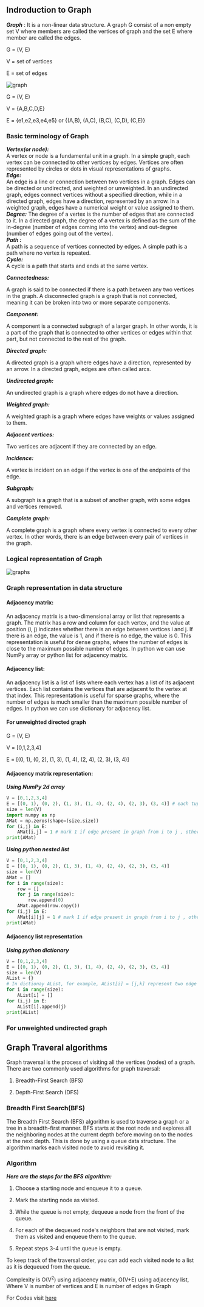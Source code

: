 ## Indroduction  to Graph
***Graph*** : It is a non-linear data structure. A graph G consist of a non empty set V where members are called the vertices of graph and the set E where member are called the edges.

G = (V, E)

V = set of vertices

E = set of edges

![graph]()

G = (V, E)

V = {A,B,C,D,E}

E = {e1,e2,e3,e4,e5} or {(A,B), (A,C), (B,C), (C,D), (C,E)}

### Basic terminology of Graph
***Vertex(or node):***  
A vertex or node is a fundamental unit in a graph. In a simple graph, each vertex can be connected to other vertices by edges. Vertices are often represented by circles or dots in visual representations of graphs.  
***Edge:***  
An edge is a line or connection between two vertices in a graph. Edges can be directed or undirected, and weighted or unweighted. In an undirected graph, edges connect vertices without a specified direction, while in a directed graph, edges have a direction, represented by an arrow. In a weighted graph, edges have a numerical weight or value assigned to them.  
***Degree:***
The degree of a vertex is the number of edges that are connected to it. In a directed graph, the degree of a vertex is defined as the sum of the in-degree (number of edges coming into the vertex) and out-degree (number of edges going out of the vertex).  
***Path :***  
A path is a sequence of vertices connected by edges. A simple path is a path where no vertex is repeated.  
***Cycle:***  
A cycle is a path that starts and ends at the same vertex.  

***Connectedness:*** 

A graph is said to be connected if there is a path between any two vertices in the graph. A disconnected graph is a graph that is not connected, meaning it can be broken into two or more separate components.

***Component:*** 

A component is a connected subgraph of a larger graph. In other words, it is a part of the graph that is connected to other vertices or edges within that part, but not connected to the rest of the graph.

***Directed graph:*** 

A directed graph is a graph where edges have a direction, represented by an arrow. In a directed graph, edges are often called arcs.

***Undirected graph:*** 

An undirected graph is a graph where edges do not have a direction.

***Weighted graph:*** 

A weighted graph is a graph where edges have weights or values assigned to them.

***Adjacent vertices:*** 

Two vertices are adjacent if they are connected by an edge.

***Incidence:*** 

A vertex is incident on an edge if the vertex is one of the endpoints of the edge.

***Subgraph:*** 

A subgraph is a graph that is a subset of another graph, with some edges and vertices removed.

***Complete graph:*** 

A complete graph is a graph where every vertex is connected to every other vertex. In other words, there is an edge between every pair of vertices in the graph.

### Logical representation of Graph
![graphs]()


### Graph representation in data structure

#### Adjacency matrix:
An adjacency matrix is a two-dimensional array or list that represents a graph. The matrix has a row and column for each vertex, and the value at position (i, j) indicates whether there is an edge between vertices i and j. If there is an edge, the value is 1, and if there is no edge, the value is 0. This representation is useful for dense graphs, where the number of edges is close to the maximum possible number of edges. In python we can use NumPy array or python list for adjacency matrix.  

#### Adjacency list:
An adjacency list is a list of lists where each vertex has a list of its adjacent vertices. Each list contains the vertices that are adjacent to the vertex at that index. This representation is useful for sparse graphs, where the number of edges is much smaller than the maximum possible number of edges. In python we can use dictionary for adjacency list.  

#### For unweighted directed graph

G = (V, E)

V = [0,1,2,3,4]

E = [(0, 1), (0, 2), (1, 3), (1, 4), (2, 4), (2, 3), (3, 4)] 

#### Adjacency matrix representation:
***_Using NumPy 2d array_***
```python
V = [0,1,2,3,4]
E = [(0, 1), (0, 2), (1, 3), (1, 4), (2, 4), (2, 3), (3, 4)] # each tuple(u,v) represent edge from u to v
size = len(V)
import numpy as np
AMat = np.zeros(shape=(size,size))
for (i,j) in E:
    AMat[i,j] = 1 # mark 1 if edge present in graph from i to j , otherwise 0
print(AMat)
```
***Using python nested list***
```python
V = [0,1,2,3,4]
E = [(0, 1), (0, 2), (1, 3), (1, 4), (2, 4), (2, 3), (3, 4)]
size = len(V)
AMat = []
for i in range(size):
    row = []
    for j in range(size):
        row.append(0)
    AMat.append(row.copy())       
for (i,j) in E:
    AMat[i][j] = 1 # mark 1 if edge present in graph from i to j , otherwise 0
print(AMat)
```

#### Adjacency list representation

***_Using python dictionary_***
```python
V = [0,1,2,3,4]
E = [(0, 1), (0, 2), (1, 3), (1, 4), (2, 4), (2, 3), (3, 4)]
size = len(V)
AList = {}
# In dictionay AList, for example, AList[i] = [j,k] represent two edge from i to j and i to k
for i in range(size):
    AList[i] = []
for (i,j) in E:
    AList[i].append(j)
print(AList)
```
### For unweighted undirected graph



## Graph Traveral algorithms
Graph traversal is the process of visiting all the vertices (nodes) of a graph. There are two commonly used algorithms for graph traversal:

1. Breadth-First Search (BFS)

2. Depth-First Search (DFS)

### Breadth First Search(BFS)
The Breadth First Search (BFS) algorithm is used to traverse a graph or a tree in a breadth-first manner. BFS starts at the root node and explores all the neighboring nodes at the current depth before moving on to the nodes at the next depth. This is done by using a queue data structure. The algorithm marks each visited node to avoid revisiting it.

### Algorithm
***Here are the steps for the BFS algorithm:***

1. Choose a starting node and enqueue it to a queue.

1. Mark the starting node as visited.

1. While the queue is not empty, dequeue a node from the front of the queue.

1. For each of the dequeued node's neighbors that are not visited, mark them as visited and enqueue them to the queue.

1. Repeat steps 3-4 until the queue is empty.

To keep track of the traversal order, you can add each visited node to a list as it is dequeued from the queue.

Complexity is O(V<sup>2</sup>) using adjacency matrix, O(V+E) using adjacency list, Where V is number of vertices and E is number of edges in Graph

For Codes visit [here](/Chapter%204/)
